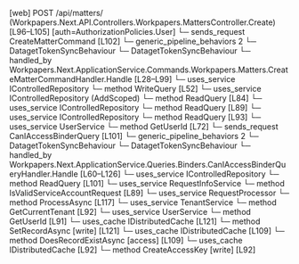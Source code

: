 [web] POST /api/matters/  (Workpapers.Next.API.Controllers.Workpapers.MattersController.Create)  [L96–L105] [auth=AuthorizationPolicies.User]
  └─ sends_request CreateMatterCommand [L102]
    └─ generic_pipeline_behaviors 2
      └─ DatagetTokenSyncBehaviour
      └─ DatagetTokenSyncBehaviour
    └─ handled_by Workpapers.Next.ApplicationService.Commands.Workpapers.Matters.CreateMatterCommandHandler.Handle [L28–L99]
      └─ uses_service IControlledRepository<Matter>
        └─ method WriteQuery [L52]
      └─ uses_service IControlledRepository<MatterStatus> (AddScoped)
        └─ method ReadQuery [L84]
      └─ uses_service IControlledRepository<WorkpaperRecord>
        └─ method ReadQuery [L89]
      └─ uses_service IControlledRepository<Worksheet>
        └─ method ReadQuery [L93]
      └─ uses_service UserService
        └─ method GetUserId [L72]
  └─ sends_request CanIAccessBinderQuery [L101]
    └─ generic_pipeline_behaviors 2
      └─ DatagetTokenSyncBehaviour
      └─ DatagetTokenSyncBehaviour
    └─ handled_by Workpapers.Next.ApplicationService.Queries.Binders.CanIAccessBinderQueryHandler.Handle [L60–L126]
      └─ uses_service IControlledRepository<Binder>
        └─ method ReadQuery [L101]
      └─ uses_service RequestInfoService
        └─ method IsValidServiceAccountRequest [L89]
      └─ uses_service RequestProcessor
        └─ method ProcessAsync [L117]
      └─ uses_service TenantService
        └─ method GetCurrentTenant [L92]
      └─ uses_service UserService
        └─ method GetUserId [L91]
      └─ uses_cache IDistributedCache [L121]
        └─ method SetRecordAsync [write] [L121]
      └─ uses_cache IDistributedCache [L109]
        └─ method DoesRecordExistAsync [access] [L109]
      └─ uses_cache IDistributedCache [L92]
        └─ method CreateAccessKey [write] [L92]

